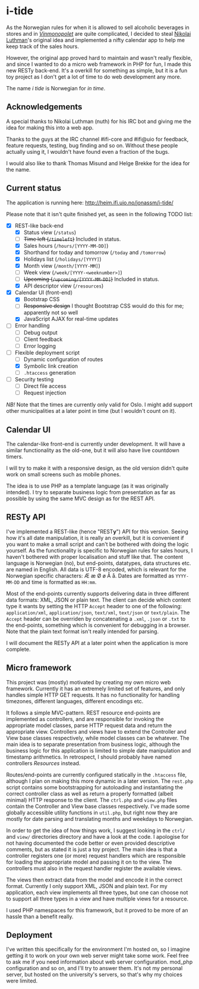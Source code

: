 i-tide
======

As the Norwegian rules for when it is allowed to sell alcoholic beverages in 
stores and in [_Vinmonopolet_](http://www.vinmonopolet.no/) are quite 
complicated, I decided to steal  [Nikolai Luthman](https://github.com/nuth)'s 
original idea and implemented a nifty calendar app to help me keep track of 
the sales hours.

However, the original app proved hard to maintain and wasn't really flexible, 
and since I wanted to do a micro web framework in PHP for fun, I made this new
RESTy back-end. It's a overkill for something as simple, but it is a fun toy
project as I don't get a lot of time to do web development any more. 

The name _i tide_ is Norwegian for _in time_.

Acknowledgements
----------------
A special thanks to Nikolai Luthman (nuth) for his IRC bot and giving me the
idea for making this into a web app.

Thanks to the guys at the IRC channel #ifi-core and #ifi@uio for feedback,
feature requests, testing, bug finding and so on. Without these people actually 
using it, I wouldn't have found even a fraction of the bugs.

I would also like to thank Thomas Misund and Helge Brekke for the idea for the name.

Current status
--------------
The application is running here: http://heim.ifi.uio.no/jonassm/i-tide/

Please note that it isn't quite finished yet, as seen in the following
TODO list:
 - [x] REST-like back-end
   - [x] Status view (`/status`)
   - [ ] ~~Time left (`/timeleft`)~~ Included in status.
   - [x] Sales hours (`/hours/[YYYY-MM-DD]`)
   	- [x] Shorthand for today and tomorrow (`/today` and `/tomorrow`)
   - [x] Holidays list (`/holidays/[YYYY]`)
   - [x] Month view (`/month/[YYYY-MM]`)
   - [ ] Week view (`/week/[YYYY-<weeknumber>]`)
   - [ ] ~~Upcoming (`/upcoming/[YYYY-MM-DD]`)~~ Included in status.
   - [x] API descriptor view (`/resources`)
 - [x] Calendar UI (front-end)
   - [x] Bootstrap CSS
   - [ ] ~~Responsive design~~ I thought Bootstrap CSS would do this for me; apparently not so well
   - [x] JavaScript AJAX for real-time updates
 - [ ] Error handling
   - [ ] Debug output
   - [ ] Client feedback
   - [ ] Error logging
 - [ ] Flexible deployment script
   - [ ] Dynamic configuration of routes
   - [x] Symbolic link creation
   - [ ] `.htaccess` generation
 - [ ] Security testing
   - [ ] Direct file access
   - [ ] Request injection

*NB!* Note that the times are currently only valid for Oslo. I might add support 
other municipalities at a later point in time (but I wouldn't count on it).

Calendar UI
-----------
The calendar-like front-end is currently under development. It will have a 
similar functionality as the old-one, but it will also have live countdown
timers.

I will try to make it with a responsive design, as the old version didn't 
quite work on small screens such as mobile phones.

The idea is to use PHP as a template language (as it was originally intended).
I try to separate business logic from presentation as far as possible by using
the same MVC design as for the REST API.

RESTy API
---------
I've implemented a REST-like (hence "REST**y**") API for this version. Seeing how
it's all date manipulation, it is really an overkill, but it is convenient if
you want to make a small script and can't be bothered with doing the logic
yourself. As the functionality is specific to Norwegian rules for sales hours,
I haven't bothered with proper localisation and stuff like that. 
The content language is Norwegian (no), but end-points, datatypes, data structures
etc. are named in English. 
All data is UTF-8 encoded, which is relevant for the Norwegian specific characters:
Æ æ Ø ø Å å.
Dates are formatted as `YYYY-MM-DD` and time is formatted as `HH:mm`.

Most of the end-points currently supports 
delivering data in three different data formats: XML, JSON or plain text. 
The client can decide which content type it wants by setting the HTTP `Accept` 
header to one of the following: `application/xml`, `application/json`, 
`text/xml`, `text/json` or `text/plain`. The `Accept` header can be overriden 
by concatenating a `.xml`, `.json` or `.txt` to the end-points, something which
is convenient for debugging in a browser.
Note that the plain text format isn't really intended for parsing.

I will document the RESTy API at a later point when the application is more
complete.

Micro framework
---------------
This project was (mostly) motivated by creating my own micro web framework.
Currently it has an extremely limited set of features, and only handles simple
HTTP GET requests. It has no functionality for handling timezones, different 
languages, different encodings etc.

It follows a simple MVC-pattern. REST resource end-points are implemented as
controllers, and are responsible for invoking the appropriate model classes,
parse HTTP request data and return the appropriate view. Controllers and views
have to extend the Controller and View base classes respectively, while model
classes can be whatever. The main idea is to separate presentation from business
logic, although the business logic for this application is limited to simple 
date manipulation and timestamp arithmetics. In retrospect, I should probably
have named controllers _Resources_ instead.

Routes/end-points are currently configured statically in the `.htaccess` file,
although I plan on making this more dynamic in a later version.
The `rest.php` script contains some bootstrapping for autoloading and 
instantiating the correct controller class as well as return a properly formatted
(albeit minimal) HTTP response to the client. The `ctrl.php` and `view.php` 
files contain the Controller and View base classes respectively. I've made
some globally accessible utility functions in `util.php`, but right now they
are mostly for date parsing and translating months and weekdays to Norwegian.

In order to get the idea of how things work, I suggest looking in the `ctrl/` 
and `view/` directories directory and have a look at the code. I apologise
for not having documented the code better or even provided descriptive 
comments, but as stated it is just a toy project. The main idea is that a
controller registers one (or more) request handlers which are responsible
for loading the appropriate model and passing it on to the view. The 
controllers must also in the request handler register the available views.

The views then extract data from the model and encode it in the correct format.
Currently I only support XML, JSON and plain text. For my application, each
view implements all three types, but one can choose not to support all three
types in a view and have multiple views for a resource.

I used PHP namespaces for this framework, but it proved to be more of an
hassle than a benefit really.

Deployment
----------
I've written this specifically for the environment I'm hosted on, so I
imagine getting it to work on your own web server might take some work.
Feel free to ask me if you need information about web server configuration.
mod\_php configuration and so on, and I'll try to answer them. It's not my
personal server, but hosted on the university's servers, so that's why my 
choices were limited.
